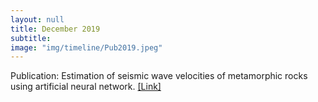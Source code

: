 ```yaml
---
layout: null
title: December 2019
subtitle:
image: "img/timeline/Pub2019.jpeg"
---
```

Publication: Estimation of seismic wave velocities of metamorphic rocks using artificial neural network. <a href = "https://doi.org/10.1016/j.matpr.2019.11.320" target = "_blank">[Link]</a>

